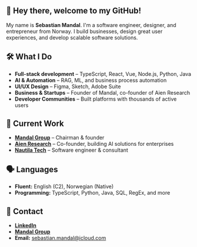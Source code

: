 ## 👋 Hey there, welcome to my GitHub!

My name is **Sebastian Mandal**. I'm a software engineer, designer, and entrepreneur from Norway. I build businesses, design great user experiences, and develop scalable software solutions.

## 🛠 What I Do
- **Full-stack development** – TypeScript, React, Vue, Node.js, Python, Java
- **AI & Automation** – RAG, ML, and business process automation
- **UI/UX Design** – Figma, Sketch, Adobe Suite
- **Business & Startups** – Founder of Mandal, co-founder of Aien Research
- **Developer Communities** – Built platforms with thousands of active users

## 🚀 Current Work
- **[Mandal Group](https://www.mandal.group)** – Chairman & founder
- **[Aien Research](https://www.aien.no)** – Co-founder, building AI solutions for enterprises
- **[Nautila Tech](https://www.nautila.tech)** – Software engineer & consultant

## 🗣 Languages
- **Fluent:** English (C2), Norwegian (Native)
- **Programming:** TypeScript, Python, Java, SQL, RegEx, and more

## 📇 Contact
- **[LinkedIn](https://www.linkedin.com/in/sebmandal/)**
- **[Mandal Group](https://www.mandal.group)**
- **Email:** sebastian.mandal@icloud.com
